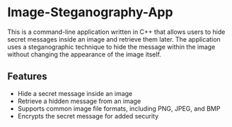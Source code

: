 # Image-Steganography-App
This is a command-line application written in C++ that allows users to hide secret messages inside an image and retrieve them later. The application uses a steganographic technique to hide the message within the image without changing the appearance of the image itself.

## Features
* Hide a secret message inside an image
* Retrieve a hidden message from an image
* Supports common image file formats, including PNG, JPEG, and BMP
* Encrypts the secret message for added security
